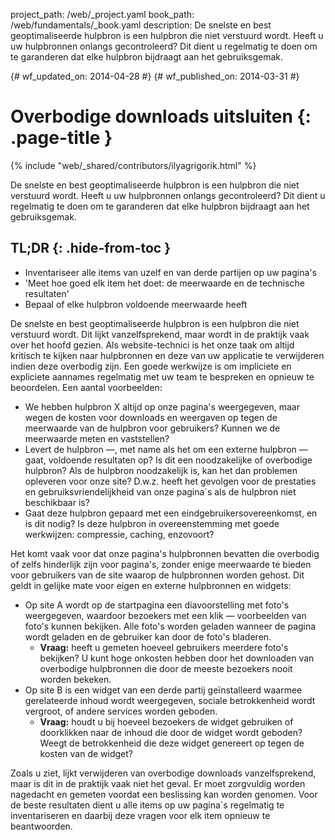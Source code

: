 project_path: /web/_project.yaml
book_path: /web/fundamentals/_book.yaml
description: De snelste en best geoptimaliseerde hulpbron is een hulpbron die niet verstuurd wordt. Heeft u uw hulpbronnen onlangs gecontroleerd? Dit dient u regelmatig te doen om te garanderen dat elke hulpbron bijdraagt aan het gebruiksgemak.

{# wf_updated_on: 2014-04-28 #}
{# wf_published_on: 2014-03-31 #}

# Overbodige downloads uitsluiten {: .page-title }

{% include "web/_shared/contributors/ilyagrigorik.html" %}



De snelste en best geoptimaliseerde hulpbron is een hulpbron die niet verstuurd wordt. Heeft u uw hulpbronnen onlangs gecontroleerd? Dit dient u regelmatig te doen om te garanderen dat elke hulpbron bijdraagt aan het gebruiksgemak.


## TL;DR {: .hide-from-toc }
- Inventariseer alle items van uzelf en van derde partijen op uw pagina's
- 'Meet hoe goed elk item het doet: de meerwaarde en de technische resultaten'
- Bepaal of elke hulpbron voldoende meerwaarde heeft


De snelste en best geoptimaliseerde hulpbron is een hulpbron die niet verstuurd wordt. Dit lijkt vanzelfsprekend, maar wordt in de praktijk vaak over het hoofd gezien. Als website-technici is het onze taak om altijd kritisch te kijken naar hulpbronnen en deze van uw applicatie te verwijderen indien deze overbodig zijn. Een goede werkwijze is om impliciete en expliciete aannames regelmatig met uw team te bespreken en opnieuw te beoordelen. Een aantal voorbeelden:

* We hebben hulpbron X altijd op onze pagina's weergegeven, maar wegen de kosten voor downloads en weergaven op tegen de meerwaarde van de hulpbron voor gebruikers? Kunnen we de meerwaarde meten en vaststellen?
* Levert de hulpbron &mdash;, met name als het om een externe hulpbron &mdash; gaat, voldoende resultaten op? Is dit een noodzakelijke of overbodige hulpbron? Als de hulpbron noodzakelijk is, kan het dan problemen opleveren voor onze site? D.w.z. heeft het gevolgen voor de prestaties en gebruiksvriendelijkheid van onze pagina`s als de hulpbron niet beschikbaar is?
* Gaat deze hulpbron gepaard met een eindgebruikersovereenkomst, en is dit nodig? Is deze hulpbron in overeenstemming met goede werkwijzen: compressie, caching, enzovoort?

Het komt vaak voor dat onze pagina's hulpbronnen bevatten die overbodig of zelfs hinderlijk zijn voor pagina's, zonder enige meerwaarde te bieden voor gebruikers van de site waarop de hulpbronnen worden gehost. Dit geldt in gelijke mate voor eigen en externe hulpbronnen en widgets:

* Op site A wordt op de startpagina een diavoorstelling met foto's weergegeven, waardoor bezoekers met een klik &mdash; voorbeelden van foto's kunnen bekijken. Alle foto's worden geladen wanneer de pagina wordt geladen en de gebruiker kan door de foto's bladeren.
    * **Vraag:** heeft u gemeten hoeveel gebruikers meerdere foto's bekijken? U kunt hoge onkosten hebben door het downloaden van overbodige hulpbronnen die door de meeste bezoekers nooit worden bekeken.
* Op site B is een widget van een derde partij geïnstalleerd waarmee gerelateerde inhoud wordt weergegeven, sociale betrokkenheid wordt vergroot, of andere services worden geboden.
    * **Vraag:** houdt u bij hoeveel bezoekers de widget gebruiken of doorklikken naar de inhoud die door de widget wordt geboden? Weegt de betrokkenheid die deze widget genereert op tegen de kosten van de widget?

Zoals u ziet, lijkt verwijderen van overbodige downloads vanzelfsprekend, maar is dit in de praktijk vaak niet het geval. Er moet zorgvuldig worden nagedacht en gemeten voordat een beslissing kan worden genomen. Voor de beste resultaten dient u alle items op uw pagina`s regelmatig te inventariseren en daarbij deze vragen voor elk item opnieuw te beantwoorden.



